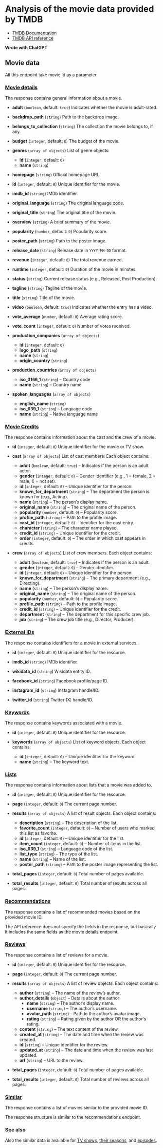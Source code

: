 # Analysis of the movie data provided by TMDB

* [TMDB Documentation](developer.themoviedb.org/docs)
* [TMDB API reference](https://developer.themoviedb.org/reference/intro/getting-started)

**Wrote with ChatGPT**

## Movie data

All this endpoint take movie id as a parameter

### [Movie details](https://developer.themoviedb.org/reference/movie-details)

The response contains general information about a movie.

- **adult** (`boolean`, default: `true`)
  Indicates whether the movie is adult-rated.

- **backdrop_path** (`string`)
  Path to the backdrop image.

- **belongs_to_collection** (`string`)
  The collection the movie belongs to, if any.

- **budget** (`integer`, default: `0`)
  The budget of the movie.

- **genres** (`array of objects`)
  List of genre objects:
  - **id** (`integer`, default: `0`)
  - **name** (`string`)

- **homepage** (`string`)
  Official homepage URL.

- **id** (`integer`, default: `0`)
  Unique identifier for the movie.

- **imdb_id** (`string`)
  IMDb identifier.

- **original_language** (`string`)
  The original language code.

- **original_title** (`string`)
  The original title of the movie.

- **overview** (`string`)
  A brief summary of the movie.

- **popularity** (`number`, default: `0`)
  Popularity score.

- **poster_path** (`string`)
  Path to the poster image.

- **release_date** (`string`)
  Release date in `YYYY-MM-DD` format.

- **revenue** (`integer`, default: `0`)
  The total revenue earned.

- **runtime** (`integer`, default: `0`)
  Duration of the movie in minutes.

- **status** (`string`)
  Current release status (e.g., Released, Post Production).

- **tagline** (`string`)
  Tagline of the movie.

- **title** (`string`)
  Title of the movie.

- **video** (`boolean`, default: `true`)
  Indicates whether the entry has a video.

- **vote_average** (`number`, default: `0`)
  Average rating score.

- **vote_count** (`integer`, default: `0`)
  Number of votes received.

- **production_companies** (`array of objects`)
  - **id** (`integer`, default: `0`)
  - **logo_path** (`string`)
  - **name** (`string`)
  - **origin_country** (`string`)

- **production_countries** (`array of objects`)
  - **iso_3166_1** (`string`) – Country code
  - **name** (`string`) – Country name

- **spoken_languages** (`array of objects`)
  - **english_name** (`string`)
  - **iso_639_1** (`string`) – Language code
  - **name** (`string`) – Native language name

### [Movie Credits](https://developer.themoviedb.org/reference/movie-credits)

The response contains information about the cast and the crew of a movie.

- **id** (`integer`, default: `0`)
  Unique identifier for the movie or TV show.

- **cast** (`array of objects`)
  List of cast members. Each object contains:
  - **adult** (`boolean`, default: `true`) – Indicates if the person is an adult actor.
  - **gender** (`integer`, default: `0`) – Gender identifier (e.g., 1 = female, 2 = male, 0 = not set).
  - **id** (`integer`, default: `0`) – Unique identifier for the person.
  - **known_for_department** (`string`) – The department the person is known for (e.g., Acting).
  - **name** (`string`) – The person’s display name.
  - **original_name** (`string`) – The original name of the person.
  - **popularity** (`number`, default: `0`) – Popularity score.
  - **profile_path** (`string`) – Path to the profile image.
  - **cast_id** (`integer`, default: `0`) – Identifier for the cast entry.
  - **character** (`string`) – The character name played.
  - **credit_id** (`string`) – Unique identifier for the credit.
  - **order** (`integer`, default: `0`) – The order in which cast appears in credits.

- **crew** (`array of objects`)
  List of crew members. Each object contains:
  - **adult** (`boolean`, default: `true`) – Indicates if the person is an adult.
  - **gender** (`integer`, default: `0`) – Gender identifier.
  - **id** (`integer`, default: `0`) – Unique identifier for the person.
  - **known_for_department** (`string`) – The primary department (e.g., Directing).
  - **name** (`string`) – The person’s display name.
  - **original_name** (`string`) – The original name of the person.
  - **popularity** (`number`, default: `0`) – Popularity score.
  - **profile_path** (`string`) – Path to the profile image.
  - **credit_id** (`string`) – Unique identifier for the credit.
  - **department** (`string`) – The department for this specific crew job.
  - **job** (`string`) – The crew job title (e.g., Director, Producer).

### [External IDs](https://developer.themoviedb.org/reference/movie-external-ids)

The response contains identifiers for a movie in external services.

- **id** (`integer`, default: `0`)
  Unique identifier for the resource.

- **imdb_id** (`string`)
  IMDb identifier.

- **wikidata_id** (`string`)
  Wikidata entity ID.

- **facebook_id** (`string`)
  Facebook profile/page ID.

- **instagram_id** (`string`)
  Instagram handle/ID.

- **twitter_id** (`string`)
  Twitter (X) handle/ID.


### [Keywords](https://developer.themoviedb.org/reference/movie-keywords)

The response contains keywords associated with a movie.


- **id** (`integer`, default: `0`)
  Unique identifier for the resource.

- **keywords** (`array of objects`)
  List of keyword objects. Each object contains:
  - **id** (`integer`, default: `0`) – Unique identifier for the keyword.
  - **name** (`string`) – The keyword text.


### [Lists](https://developer.themoviedb.org/reference/movie-lists)

The response contains information about lists that a movie was added to.

- **id** (`integer`, default: `0`)
  Unique identifier for the resource.

- **page** (`integer`, default: `0`)
  The current page number.

- **results** (`array of objects`)
  A list of result objects. Each object contains:
  - **description** (`string`) – The description of the list.
  - **favorite_count** (`integer`, default: `0`) – Number of users who marked this list as favorite.
  - **id** (`integer`, default: `0`) – Unique identifier for the list.
  - **item_count** (`integer`, default: `0`) – Number of items in the list.
  - **iso_639_1** (`string`) – Language code of the list.
  - **list_type** (`string`) – The type of the list.
  - **name** (`string`) – Name of the list.
  - **poster_path** (`string`) – Path to the poster image representing the list.

- **total_pages** (`integer`, default: `0`)
  Total number of pages available.

- **total_results** (`integer`, default: `0`)
  Total number of results across all pages.


### [Recommendations](https://developer.themoviedb.org/reference/movie-recommendations)

The response contains a list of recommended movies based on the provided movie ID.

The API reference does not specify the fields in the response, but basically it includes the same fields as the movie details endpoint.


### [Reviews](https://developer.themoviedb.org/reference/movie-reviews)

The response contains a list of reviews for a movie.

- **id** (`integer`, default: `0`)
  Unique identifier for the resource.

- **page** (`integer`, default: `0`)
  The current page number.

- **results** (`array of objects`)
  A list of review objects. Each object contains:
  - **author** (`string`) – The name of the review’s author.
  - **author_details** (`object`) – Details about the author:
    - **name** (`string`) – The author’s display name.
    - **username** (`string`) – The author’s username.
    - **avatar_path** (`string`) – Path to the author’s avatar image.
    - **rating** (`string`) – Rating given by the author OR the author's rating.
  - **content** (`string`) – The text content of the review.
  - **created_at** (`string`) – The date and time when the review was created.
  - **id** (`string`) – Unique identifier for the review.
  - **updated_at** (`string`) – The date and time when the review was last updated.
  - **url** (`string`) – URL to the review.

- **total_pages** (`integer`, default: `0`)
  Total number of pages available.

- **total_results** (`integer`, default: `0`)
  Total number of reviews across all pages.


### [Similar](https://developer.themoviedb.org/reference/movie-similar)

The response contains a list of movies similar to the provided movie ID.

The response structure is similar to the recommendations endpoint.


### See also

Also the similar data is available for [TV shows](https://developer.themoviedb.org/reference/tv-series-details),
[their seasons](https://developer.themoviedb.org/reference/tv-season-details),
and [episodes](https://developer.themoviedb.org/reference/tv-episode-details).
